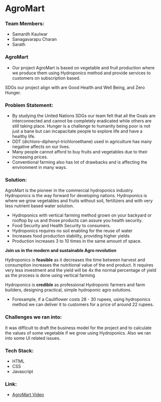 # AgroMart

### Team Members:
- Samardh Kaulwar
- Sanagavarapu Charan
- Sarath

### AgroMart

- Our project AgroMart is based on vegetable and fruit production where we produce them using Hydroponics method and provide services to customers on subscription based.

SDGs our project align with are Good Health and Well Being, and Zero Hunger.

### Problem Statement:  
- By studying the United Nations SDGs our team felt that all the Goals are interconnected and cannot be completely eradicated while others are still taking place. Hunger is a challenge to humanity being poor is not just a bane but can incapacitate people to explore life and have a healthy life. 
- DDT (dichloro-diphenyl-trichloroethane) used in agriculture has many negative affects on our lives.
- Many people cannot afford to buy fruits and vegetables due to their increasing prices. 
- Conventional farming also has lot of drawbacks and is affecting the environment in many ways.

### Solution: 

AgroMart is the pioneer in the commercial hydroponics industry. 
Hydroponics is the way forward for developing nations.
Hydroponics is where we grow vegetables and fruits without soil, fertilizers and with very less nutrient based water solution.

- Hydroponics with vertical farming method grown on your backyard or rooftop by us and those products can assure you health security.
- Food Security and Health Security to consumers.
- Hydroponics requires no soil enabling for the reuse of water
- Increases food production stability, providing higher yields
- Production increases 3 to 10 times in the same amount of space.


<b>Join us in the modern and sustainable Agro revolution</b>

Hydroponics is <b>feasible</b> as it decreases the time between harvest and consumption increases the nutritional value of the end product.  It requires very less investment and the yield will be 4x the normal percentage of yield as the process is done using vertical farming

Hydroponics is <b>credible</b> as professional Hydroponic farmers and farm builders, designing practical, simple hydroponic agro solutions.

- Forexample, if a Cauliflower costs 28 - 30 rupees, using hydroponics method we can deliver it to customers for a price of around 22 rupees.

### Challenges we ran into:
It was difficult to draft the business model for the project and to calculate the values of some vegetable if we grow using Hydroponics. Also we ran into some UI related issues.

### Tech Stack:
- HTML
- CSS
- Javascript

### Link:
- [AgroMart Video](https://www.loom.com/share/5e975b5f7e214ce68e889a858c379dc7)




